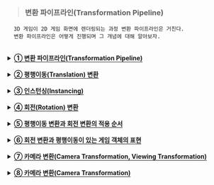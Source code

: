 > ### 변환 파이프라인(Transformation Pipeline)

```
  3D 게임이 2D 게임 화면에 렌더링되는 과정 변환 파이프라인은 거친다.
  변환 파이프라인은 어떻게 진행되며 그 개념에 대해 알아보자.
```

<br>

<details>
  <summary><span style="border-bottom:0.05em solid"><strong>① 변환 파이프라인(Transformation Pipeline)</strong></span></summary>
<br>
     다음 그림과 같은 변환 파이프라인은 3D로 표현된 모델 좌표계의 정점을 입력하면 컴퓨
터 화면에 그릴 수 있도록 2D 화면(픽셀) 좌표로 변환하는 함수(Function)라고 간주할 수 
있다. 
<br>
 <img src="https://user-images.githubusercontent.com/36596037/226642655-d443c756-468a-4856-a6ba-3c70cf480a83.png">
<br>
  변환 파이프라인은 순차적으로 실행되는 4개의 단계(월드 변환(World Transform), 카메
라 변환(Camera Transform), 투영 변환(Projection Transform), 화면 변환(Screen 
Transform))로 구성된다. 4개의 단계 각각을 다음과 같은 함수로 표현할 수 있다.
<pre>
<code>
CVertex WorldTransform(CVertex vtxModel, CObject *pObject);
CVertex CameraTransform(CVertex vtxWorld);
CVertex ProjectionTransform(CVertex vtxCamera);
CVertex ScreenTransform(CVertex vtxProject);
</code>
</pre>
<br>
  함수 WorldTransform()은 모델 좌표계의 정점과 게임 객체를 입력으로 받아 모델 좌표
계의 정점 좌표를 월드 좌표계로 변환한다. 함수 CameraTransform()은 월드 좌표계의 
점을 카메라 좌표계로 변환한다. 카메라 좌표계는 플레이어의 눈(카메라)으로 게임 세상을 
바라볼 때 카메라의 위치와 방향을 기준으로 표현하는 좌표계이다. 현재는 이러한 카메라 
변환을 위하여 가상적인 카메라 객체가 있다고 가정하자. 함수 ProjectionTransform()은 
카메라 좌표계의 점을 투영 좌표계로 변환한다. 투영 좌표계는 카메라의 시야각(FOV: 
Field Of View)과 화면의 종횡비(가로와 세로 길이의 비율)에 따라 보정을 하기 위한 좌표
계이다. 함수 ScreenTransform()은 투영 좌표계의 점을 화면 좌표계로 변환한다. 
  <br>
  간단한 렌더링 과정을 함수로 표현하기 위하여 다음과 같은 자료구조를 사용한다. CVertex 클래스는 정점 또는 3차원 좌표를 표현하고, CPolygon 클래스는 하나의 다각형
을 표현하고, CMesh 클래스는 메쉬(모델)를 표현하고, CObject 클래스는 게임 객체를 표
현한다.
<pre>
<code>
class CVertex
{
  float x; 
  float y; 
  float z;
};
class CPolygon
{
  UINT nVertices;
  CVertex *pVertices;
};
class CMesh
{
  UINT nFaces;
  CPolygon *pFaces;
};
class CObject
{
  CMesh *pMesh;
  ...
}
</code>
</pre>
<br>
  
변환 파이프라인은 다음과 같은 함수 Transform()으로 표현할 수 있다. 이 함수는 렌더
링을 할 게임 객체와 모델 좌표계의 한 정점을 입력으로 받아 화면 좌표계의 픽셀 좌표를 
반환한다

<pre>
<code>
CVertex Transform(CVertex vtxModel, CObject *pObject) 
{
  CVertex vtxWorld = WorldTransform(vtxModel, pObject);
  CVertex vtxCamera = CameraTransform(vtxWorld);
  CVertex vtxProject = ProjectionTransform(vtxCamera);
  CVertex vtxScreen = ScreenTransform(vtxProject);
  return(vtxScreen);
}
</code>
</pre>
<br>

  렌더링은 게임 세상의 모든 게임 객체들을 그리는 것이라고 할 수 있으므로 렌더링을 다
음과 같은 함수 RenderObjects()로 표현할 수 있다. 함수 Draw()는 게임 객체의 메쉬를 
구성하는 모든 다각형에 대하여 다각형의 정점들을 픽셀 좌표로 변환하고 와인딩 순서대로 
선분으로 이어서 그리는 함수이다. Draw2DLine()는 화면의 두 픽셀을 하나의 선분으로 그
리는 함수이며 윈도우 API에서 LineTo(...)와 MoveTo(...)를 사용하여 작성할 수 있다. 
 <pre>
<code>
int gnObjects; //게임 객체의 개수
CObject *gpObjects; //게임 객체들의 배열
CCamera *gpCamera; //카메라 객체
void RenderObjects() 
{ 
  for (int i = 0; i < gnObjects; i++) Draw(&gpObjects[i]);
} 
void Draw(CObject *pObject) 
{ 
  CVertex vtxPrevious;
  for (int i = 0; i < pObject->pMesh->nFaces; i++) 
  { 
    CPolygon *pPolygon = &pObject->pMesh->pFaces[i]; 
    for (int j = 0; j < pPolygon->nVertices; j++) 
    { 
      CVertex v = Transform(pPolygon->pVertices[j], pObject);
      if (j != 0) Draw2DLine(vtxPrevious.x, vtxPrevious.y, v.x, v.y);
      vtxPrevious = v;
    }
  }
} 
void Draw2DLine(float x0, float y0, float x, float y)
{
  HDC hDC = GetDC(...);
  ::MoveToEx(hDC, (long)x0, (long)y0, NULL);
  ::LineTo(hDC, (long)x, (long)y);
  ::ReleaseDC(...);
}
</code>
</pre>
<br>
  
</details>
<br>

<details>
  <summary><span style="border-bottom:0.05em solid"><strong>② 평행이동(Translation) 변환</strong></span></summary>
<br>
     직교 좌표계에서 평행이동 변환은 점을 좌표축에 평행하게 이동하는 변환이다. 3차원 직
교 좌표계의 점 (x, y, z)를 x축으로 a 만큼, y축으로 b 만큼, z축으로 c 만큼 평행이동한 
점은 (x+a, y+b, z+c) 가 된다. 3차원 직교 좌표계의 평행이동 변환 T는 다음과 같이 표현
할 수 있다.
<pre>
<code>
T: (x, y, z) → (x+a, y+b, z+c)
</code>
</pre>
<br>

  모델 좌표계의 원점과 월드 좌표계의 원점이 같고 두 좌표계의 좌표축의 방향이 같다고 
가정하자(실제로 두 원점이 같지 않아도 상관없다). 월드 좌표계는 게임 객체의 위치와 방
향을 표현하기 위하여 사용하는데 게임 객체의 회전이 없다고 가정하면, 월드 좌표는 게임 
객체의 위치만을 표현하는 것이고, 모델 좌표계의 점 (x, y, z)는 월드 좌표계에서도 (x, y, 
z)가 된다. 게임 객체의 위치는 게임 객체(모델)의 중심이 월드 좌표계의 어떤 점에 대응되
는 가를 표현하는 것이다. 특별한 이유가 없다면 모델의 중심 즉, 모델 좌표계의 원점은 
(0, 0, 0)이라고 가정할 수 있다. 월드 좌표계의 원점도 (0, 0, 0)이라고 가정하자.
<br>
  월드 좌표계에서 게임 객체의 위치가 (a, b, c)이라고 가정하자. 점 (a, b, c)는 월드 좌
표계의 원점 (0, 0, 0)을 x축으로 a 만큼, y축으로 b 만큼, z축으로 c 만큼 평행이동한 결
과와 같다. 그러면 모델 좌표계의 원점 (0, 0, 0)도 같은 평행이동을 하게 된다. 모델의 모
든 정점들에 대하여 같은 평행이동을 적용하면 월드 좌표계로 표현된 정점들을 구할 수 있
다. 
  <br>
  정리하면, 게임 객체의 위치가 (a, b, c)일 때 모델의 모든 정점들에 대하여 (a, b, c) 만
큼의 평행이동을 적용하여 월드 좌표계의 모델 좌표를 얻을 수 있다는 것이다. 즉, 월드 
좌표계로 표현된 게임 객체의 위치가 모델 좌표계의 원점이 이동한 위치가 되며, 그리고 
게임 객체의 위치가 모델의 각 정점들에 대한 평행이동의 양을 의미한다. 
<br>
  
다음 그림은 게임 객체의 위치가 (1, 3, 3)일 때 평행이동 변환에 의해 모델 좌표계의 원
점이 월드 좌표계 (1, 3, 3)이 되고, 모델 좌표계의 (2, -2, -2)가 월드 좌표계 (3, 1, 1)이 
되는 것을 보이고 있다.
<br>
   <img src="https://user-images.githubusercontent.com/36596037/226646900-e773c262-8160-4207-9866-ee9696c8acbe.png">
<br>
</details>
<br>
  
<details>
  <summary><span style="border-bottom:0.05em solid"><strong>③ 인스턴싱(Instancing)</strong></span></summary>
<br>
    직여러 게임 객체들이 같은 외관(겉모양)을 가지면 각 게임 객체가 모델을 따로 가질 필요
가 없이 하나의 모델을 서로 공유하면 된다. 모델의 정보는 렌더링 과정에서 바뀌지 않음
에 유의하라. 이렇게 같은 외관을 갖는 게임 객체들이 하나의 모델을 공유하게 표현하고 
렌더링하는 것을 인스턴싱이라고 한다.
<br>

  평행이동 변환만을 고려할 때 인스턴싱을 위해 게임 객체를 C++ 프로그래밍 언어로 다
음과 같이 표현할 수 있다. 렌더링을 위하여 게임 객체가 필수적으로 가져야 하는 정보는 
위치(월드 좌표계)와 메쉬(모델)에 대한 포인터이다. xPosition, yPosition, zPosition는 게
임 객체의 위치가 원점에서 x-축, y-축, z-축 방향으로의 평행이동할 양을 나타내고, pMesh는 게임 객체의 외관을 나타내는 메쉬에 대한 포인터이다. 
<pre>
<code>
class CObject
{
  public:
    CMesh *pMesh;
    float xPosition;
    float yPosition;
    float zPosition;
};
</code>
</pre>
<br>
  <img src="https://user-images.githubusercontent.com/36596037/226647461-23725114-605b-473c-bc35-98e44b6f8b25.png">
<br>
  평행이동 변환만을 고려할 때 변환 파이프라인의 함수 WorldTransform()은 다음과 같
이 표현할 수 있다.
  <br>
  <pre>
<code>
CVertex WorldTransform(CVertex vtxModel, CObject *pObject) 
{
  CVertex vtxWorld;
  vtxWorld.x = vtxModel.x + pObject->xPosition;
  vtxWorld.y = vtxModel.y + pObject->yPosition;
  vtxWorld.z = vtxModel.z + pObject->zPosition; 
  return(vtxWorld);
}
</code>
</pre>
<br>
</details>
<br>
  
<details>
  <summary><span style="border-bottom:0.05em solid"><strong>④ 회전(Rotation) 변환</strong></span></summary>
<br>
다음 그림은 2차원 평면에서 원점을 중심으로 점 (x1, y1)을 θ만큼 반시계방향으로 회전
한 결과가 점 (x2, y2)임을 나타내고 있다. 점 (x2, y2)를 (x1, y1)과 로 표현해보자.
<br>
    <img src="https://user-images.githubusercontent.com/36596037/226649013-57f787a1-8f8f-4409-9aa2-3b8275fdfdd4.png">
<br>
  2차원 평면에서 반지름이 인 원주 위의 점 (x1, y1)는 다음과 같이 표현할 수 있다.
 <br>
  <img src="https://user-images.githubusercontent.com/36596037/226649020-e15c4bb5-b9fd-449f-8454-edf986cfd42a.png">
  <br>
점 (x2, y2)를 (x1, y1)과 θ로 표현하면 다음과 같다. 
 <br>
  <img src="https://user-images.githubusercontent.com/36596037/226649020-e15c4bb5-b9fd-449f-8454-edf986cfd42a.png">
<br>
   <img src="https://user-images.githubusercontent.com/36596037/226649021-0686dc1b-984b-4b24-9859-313b0301ef9b.png">
<br>
이것에 대한 증명은 다음 그림을 참고하라. 증명 과정을 이해할 필요는 없다. 또한 그 
결과를 외울 필요도 없다. 단지 “2차원 좌표계에서 어떤 점을 원점을 중심으로 회전을 할 
때 그 회전의 결과를 수학적으로 구할 수 있다”라는 정도만 기억하도록 하자

<br>
<img src="https://user-images.githubusercontent.com/36596037/226651321-b1e186dc-004e-474f-9ec0-224242c1a65a.png">
<br>
  이제 3차원 좌표계(왼손 좌표계)에서 z-축을 중심으로 회전하는 경우를 생각해보자. 위의 
그림에서 파란색 원은 z-축에 해당한다. 그리고 2차원 좌표계의 점 (x1, t1)과 (x2, y2)는 3
차원 좌표계의 점 (x1, y1, 0)과 (x2, y2, 0)이라고 생각할 수 있다. 3차원 좌표계(왼손 좌표계)
에서 z-축을 중심으로 회전하는 것은 2차원 좌표계의 원점을 중심으로 회전하는 것과 같다. 
  그리고 3차원 좌표계에서 임의의 점 (x1, y1, z)를 z-축을 중심으로 회전하면 (x2, y2, z)가 된다. 
  왜냐하면 z-축을 중심으로 회전하면 z-좌표는 변하지 않기 때문이다.
 3차원 좌표계(왼손 좌표계)에서 점 (x1, y1, z)를 z-축을 중심으로 θ만큼 회전한 결과 (x2, y2, z)는 다음과 같이 표현할 수 있다.
<br>
  <img src="https://user-images.githubusercontent.com/36596037/226651418-d581646b-a4fe-47ed-9584-3536ff66dd58.png">
<br>
  3차원 좌표계에서 좌표축을 중심으로 회전할 때 회전의 방향은 회전축의 +방향의 점에
서 원점을 바라볼 때를 기준으로 한다. 시계방향의 회전을 양(+)의 회전, 그리고 반시계방
향의 회전을 음(-)의 회전 방향으로 정한다. 그러면 2차원 좌표계에서 원점을 중심으로 반
시계방향으로 회전하는 것을 양(+)의 회전으로 표현하는 것과 회전의 방향이 일치하게 된
다. 
<br>
<br>
  이제 3차원 좌표계(왼손 좌표계)에서 x-축을 중심으로 회전하는 경우를 생각해보자. 위
의 그림에서 파란색 원을 x-축이라고 가정하면 빨간색 x는 y-축에 해당하고, 초록색 y는 
z-축에 해당한다(다음 그림 참조). 3차원 좌표계의 점 (x, y1, z1)과 (x, y2, z2)는 2차원 좌표
계의 점 (y1, z1)과 (y2, z2)에 대응된다.
<br>
  <img src="https://user-images.githubusercontent.com/36596037/226652112-b49ac4d9-9578-45bb-be09-57e680195448.png">
<br>
   3차원 좌표계(왼손 좌표계)에서 점 (x, y1, z1)를 x-축을 중심으로 θ만큼 회전하면 x-좌표
는 변하지 않기 때문에 회전의 결과 (x, y2, z2)는 다음과 같이 표현할 수 있다.
<br>
  <img src="https://user-images.githubusercontent.com/36596037/226652116-9d3e86c3-6248-47dc-a0ee-3e99d5b9d407.png">
<br>
  같은 방법으로 3차원 좌표계(왼손 좌표계)에서 점 (x1, y, z1)를 y-축을 중심으로 θ만큼 
회전하면 y-좌표는 변하지 않기 때문에 회전의 결과 (x2, y, z2)는 다음과 같이 표현할 수 
있다. 
<br>
  <img src="https://user-images.githubusercontent.com/36596037/226652120-cc6c9e98-ac55-40a0-a3c0-d21ff00317f6.png">
<br>
  정리하면, 3차원 좌표계(왼손 좌표계)에서 점(x1, y1, z1)를 어떤 좌표축을 중심으로 θ만
큼 회전하면 좌표축에 해당하는 좌표는 바뀌지 않으며, 나머지 좌표를 2차원 좌표계에서 
원점을 중심으로 회전하는 방법으로 회전의 결과를 구하는 것과 같다는 것이다. 즉, 3차원 
좌표계(왼손 좌표계)에서 좌표축을 중심으로 회전하는 것은 2차원 좌표계에서 원점을 중심
으로 회전하는 것과 같다.
<br>
</details>
<br>
  
  <details>
  <summary><span style="border-bottom:0.05em solid"><strong>⑤ 평행이동 변환과 회전 변환의 적용 순서</strong></span></summary>
<br>
 회전 변환은 기본적으로 좌표계의 원점 또는 원점을 지나는 좌표축을 기준으로 하는 것
으로 가정한다. 평행이동 변환과 회전 변환이 같이 적용될 때 변환을 하는 순서가 중요하
다. 평행이동 변환을 먼저 하고 회전 변환을 나중에 하는 결과와 회전 변환을 먼저 하고 
평행이동 변환을 나중에 하는 결과는 다르다. 
<br>
<br>
다음 그림은 직육면체를 y-축 방향으로 2만큼 평행이동하는 변환과 z-축을 중심으로 
45° 회전하는 변환을 같이 적용할 때 변환의 적용 순서에 따라 변환의 최종 결과가 다르다
는 것을 보여준다. 왼쪽 그림은 직육면체를 y-축 방향으로 2만큼 평행이동을 먼저하고 그 
결과를 z-축을 중심으로 45° 회전하는 것을 나타낸다. 오른쪽 그림은 직육면체를 먼저 z축을 중심으로 45° 회전하고 그 결과를 y-축 방향으로 2만큼 평행이동하는 것을 나타낸다. 즉, 평행이동 변환과 회전 변환이 같이 적용될 때 변환을 하는 순서가 중요함을 보이고 있
다. 왼쪽 그림에서 직육면체를 z-축을 중심으로 45° 회전할 때 회전의 중심이 객체(메쉬)의 
중심이 아니라 좌표계(월드 좌표계)의 원점을 지나는 z-축이다. 오른쪽 그림에서 직육면체
를 z-축을 중심으로 45° 회전할 때 회전의 중심이 객체(메쉬)의 중심이 좌표계(월드 좌표
계)의 원점을 지나는 z-축과 일치한다. 
<br>
<br>
    왼쪽 그림에서와 같이 평행이동을 먼저하고 회전을 나중에 하면 회전은 좌표계의 원점을 
기준으로 회전(공전)하게 된다. 오른쪽 그림에서와 같이 회전을 먼저하고 평행이동을 나중
에 하면 회전은 객체(메쉬)의 원점을 기준으로 회전(자전)하게 된다.
<br>
 <img src="https://user-images.githubusercontent.com/36596037/226653543-d4697d1f-e8f3-499a-9cca-d0a84c50025a.png">
<br>
일반적으로 특별한 상황이 아니면 모든 객체의 회전은 자전(객체의 중심을 기준으로 회
전)하는 것으로 가정한다.
<br>
 태양계에서 태양, 지구, 달은 자전을 하면서 공전을 한다. 달이 자전을 하면서 지구 주위
를 공전을 하고, 지구는 자전을 하면서 태양 주위를 공전을 한다. 태양, 지구, 달의 움직임
을 회전과 평행이동으로 표현할 수 있는가? 
<br>
</details>
<br>
  
  <details>
  <summary><span style="border-bottom:0.05em solid"><strong>⑥ 회전 변환과 평행이동이 있는 게임 객체의 표현</strong></span></summary>
<br>
 일반적으로 게임 객체는 평행이동과 회전을 모두 할 수 있다. 평행이동을 하면 게임 객
체의 위치가 변하고, 회전을 하면 게임 객체의 방향이 변한다. 게임 객체는 월드 좌표계에
서의 위치와 방향을 표현할 수 있어야 한다. 회전 변환과 평행이동 변환을 모두 할 수 있
는 게임 객체를 C++ 프로그래밍 언어로 다음과 같이 표현할 수 있다
<br>
  <pre>
<code>
class CObject
{
  public:
    CMesh *pMesh; 
    float xPosition;
    float yPosition;
    float zPosition;
    float xRotation;
    float yRotation;
    float zRotation;
};
</code>
</pre>
<br>
    <img src="https://user-images.githubusercontent.com/36596037/226654238-20c6a35c-52c4-4586-b31f-0b566749b3a7.png">
<br>
xRotation, yRotation, zRotation는 x-축, y-축, z-축을 중심으로 회전하는 양을 나타
낸다. x-축, y-축, z-축을 중심으로 회전하는 양을 피치(Pitch), 요(Yaw), 롤(Roll)이라고 
한다.
<br>
<pre>
<code>
CVertex WorldTransform(CVertex vtxModel, CObject *pObject)
{ 
  float fPitch = pObject->xRotation;
  float fYaw = pObject->yRotation;
  float fRoll = pObject->zRotation;
  CVertex vtxWorld = vtxModel, vtxRotated;

  if (fPitch) {
    vtxRotated.y = vtxWorld.y * cos(fPitch) - vtxWorld.z * sin(fPitch);
    vtxRotated.z = vtxWorld.y * sin(fPitch) + vtxWorld.z * cos(fPitch);
    vtxWorld = vtxRotated;
    }
 if (fYaw) {
    vtxRotated.x = vtxWorld.x * cos(fYaw) + vtxWorld.z * sin(fYaw);
    vtxRotated.z = -vtxWorld.x * sin(fYaw) + vtxWorld.z * cos(fYaw);
    vtxWorld = vtxRotated;
    }
 if (fRoll) {
    vtxRotated.x = vtxWorld.x * cos(fRoll) - vtxWorld.y * sin(fRoll);
    vtxRotated.y = vtxWorld.x * sin(fRoll) + vtxWorld.y * cos(fRoll);
    vtxWorld = vtxRotated;
    }
  vtxWorld.x += pObject->xPosition;
  vtxWorld.y += pObject->yPosition;
  vtxWorld.z += pObject->zPosition; 
  return(vtxWorld);
}
</code>
</pre>
<br>
  
</details>
<br>

  <details>
  <summary><span style="border-bottom:0.05em solid"><strong>⑦ 카메라 변환(Camera Transformation, Viewing Transformation)</strong></span></summary>
<br>
 ■ 가상 카메라(Virtual Camera)
<br>
  게임 세계를 렌더링하기 위해서는 게임 세계를 보기 위한 가상의 카메라(객체)가 필
요하다. 실세계에서 사람이 카메라 또는 눈을 통해 세상의 일부를 볼 수 있는 것처럼, 게임 플레이어는 이 가상 카메라를 통해 게임 세계의 일부를 볼 수 있다. 3차원 공간의 
게임 객체들은 가상 카메라의 2차원 평면으로 투영되고 이 투영된 2차원 평면의 장면
이 화면에 그려져야 한다. 그러므로 게임 플레이어가 현재 보고 있는 장면은 가상 카메
라에 나타나는 장면이다. 일반적으로 이 가상 카메라는 플레이어 캐릭터에 부착되어 있
다. 1인칭 게임의 경우 플레이어 캐릭터의 눈이 카메라에 해당한다. 카메라에 보이는 
게임 객체들만 화면에 최종적으로 그려지게 된다(앞으로 가상 카메라를 카메라로 표기
함). 
<br>
  카메라가 가져야 하는 일반적인 정보는 다음과 같다. 
  <ul>
    <li>카메라의 위치(Position) : 월드 좌표계에서 카메라가 어디에 있는 가를 표현</li>
    <li>카메라의 방향(Viewing Direction) : 월드 좌표계에서 카메라가 바라보는 방향(카메라의 회전)을 표현</li>
    <li>카메라의 화각(FOV(Field Of View)) : 카메라가 바라보는 시야 각도(범위)를 표현</li>
  </ul>
  
<img src="(https://user-images.githubusercontent.com/36596037/226655969-5f3023fd-fb30-4c4c-a13c-10c033e536dc.png">
<br>
<br>
 ■ 카메라 좌표계(View Space, Camera Space)
 <br>
3차원 게임에서 카메라가 이동을 하면 위치가 변하게 된다. 게임 세계에서 카메라가 
현재 어느 위치에 있는 가는 월드 좌표계로 표현되어야 한다. 카메라가 회전을 하면 카
메라가 바라보는 방향이 달라진다. 카메라가 바라보는 방향은 왼손 좌표계에서 z-축 방
향이다. 일반적으로 카메라의 회전은 카메라의 중심을 기준으로 이루어져야 한다(자전). 
카메라 좌표계는 카메라의 중심 위치(월드 좌표계)를 원점으로 하며 회전에 따라 달라
진 방향을 좌표축으로 표현되는 좌표계이다. 게임 세계를 카메라를 중심으로 한 상대적
인 좌표계로 표현하는 변환이 카메라 변환이다.
<br>
<img src="https://user-images.githubusercontent.com/36596037/226656793-368f9803-6164-4475-900f-94cb252d5def.png">
<br>
다음은 간단한 카메라를 표현하고 있다. (xPosition, yPosition, zPosition)는 월드 좌표
계에서 가상 카메라의 위치, 즉, 가상 카메라가 게임 세계의 어디에 위치하는 가를 나타낸
다. (xRotation, yRotation, zRotation)는 가상 카메라의 방향을 나타낸다.
<br>
<pre>
<code>
class CCamera
{
  public:
    float xPosition; //카메라의 위치(월드 좌표계) float yPosition;
    float zPosition;
    float xRotation; //카메라의 방향(회전 각도)
    float yRotation; 
    float zRotation; 
    float fovAngle; //카메라의 화각
}
</code>
</pre>
<br>
<br>
<br>
  
</details>
<br>
  
<details>
<summary><span style="border-bottom:0.05em solid"><strong>⑧ 카메라 변환(Camera Transformation)</strong></span></summary>
<br>
 ■ 가상 카메라(Virtual Camera)
<br>
  카메라를 이동하고 회전할 때 주의할 점은 카메라의 움직임과 화면상의 게임 객체의 움
직임은 방향이 서로 반대라는 것이다. 예를 들어, 카메라를 앞으로 움직이면, 화면상에서 
게임 세계가 전체적으로 카메라의 이동 방향과 반대로(카메라에 가까워지는 방향으로) 이동
하는 것처럼 보이게 된다. 이것은 카메라를 움직이지 않고 게임 세계의 게임 객체들을 카
메라 이동 방향과 반대 방향으로 이동하는 것과 화면상의 결과와 같다. 또한, 카메라를 왼
쪽으로 이동하면 화면상에서 게임 세계는 오른쪽으로 이동하게 된다. 카메라를 회전하는 
경우도 화면상에서 게임 세계는 반대 방향으로 회전을 한다
<br>
<br>
  카메라 변환은 월드 좌표계로 표현된 점을 카메라 좌표계로 변환하는 것이다. 카메라를 
회전하고 이동하기 전에, 카메라가 월드 좌표계의 원점에 위치하고, 카메라(객체) 지역 좌
표계의 x-축, y-축, z-축의 방향이 월드 좌표계의 x-축, y-축, z-축과 각각 일치한다고 가
정하자. 카메라를 y-축을 중심으로 시계 방향으로 90° 회전(자전)하였고, 평행이동에 의해 
카메라의 위치가 (4, 0, 2)가 되었다. 그리고 (8, 0, 3)의 위치에 게임 객체(직육면체)가 있
다. 다음 그림은 이 상황을 나타내고 있다. 이때 카메라는 직육면체의 오른쪽 부분을 보게
된다.
<br>
   <img src="https://user-images.githubusercontent.com/36596037/226656800-9c342423-cc8b-4558-944d-9932a9cd5c1a.png">
<br>
 위의 그림과 같은 위치와 방향을 가진 카메라에 대한 카메라 변환 과정을 생각해보자. 카메라 변환은 월드 좌표계로 표현된 점들의 좌표를 카메라의 중심과 방향을 사용하여 상
대적으로 표현하는 과정이다. 다르게 말하면 게임 세계가 월드 좌표계의 기준(월드 좌표계
의 원점과 축 방향)이 아니라 카메라를 기준으로 표현되어야 한다는 것이다(카메라가 게임 
세계를 표현하는 중심이다 또는 카메라가 세상의 중심이다). 월드 좌표계의 점을 카메라의 
위치와 방향에 따라 직접 변환하지 않고, 카메라가 원래 세상의 기준(월드 좌표계의 원점
과 축 방향)이 되도록 변환하도록 하자. “게임 객체 또는 카메라가 이동하고 회전을 하더
라도 월드 좌표계의 기준은 불변이다”라는 것에 주의하라. 
<br>
<br>
다음 그림은 카메라를 월드 좌표계의 원점으로 이동하는 변환을 월드 좌표계로 표현된 
정점에 대해서도 같게 적용한 것을 나타낸다. 카메라의 위치가 (4, 0, 2)이므로 카메라를 
월드 좌표계의 원점으로 이동하려면 x-축으로 –4, z-축으로 –2 만큼 평행이동을 한다. 게
임 객체(직육면체)의 위치 (8, 0, 3)에 같은 평행이동을 적용하면 위치가 (4, 0, 1)이 된다. (4, 0, 1)은 카메라의 위치를 기준으로 직육면체가 상대적으로 떨어져 있는 위치가 된다. 이제 카메라는 변하지 않는 월드 좌표계의 기준(원점)에 있게 되었다. 
<br>
<img src="https://user-images.githubusercontent.com/36596037/226656801-c87418bf-b235-4e85-8001-8bb7f9cf8d40.png">
<br>
카메라를 y-축을 중심으로 회전을 했기 때문에 위의 그림에서 카메라가 바라보는 방향
(z-축)은 월드 좌표계의 x-축이다. 카메라의 방향(z-축)을 변하지 않는 월드 좌표계의 z-축
과 일치시키도록 하자
<br>
<br>
  다음 그림은 카메라를 y-축을 중심으로 반시계 방향으로 90° 회전하고, 이 회전 변환을 
게임 객체(직육면체)의 위치 (4, 0, 1)에도 적용한 것을 나타내고 있다. 3차원 좌표계(왼손 
좌표계)에서 점 (4, 0, 1)을 y-축을 중심으로 -90° 회전한 결과는 다음과 같이 표현할 수 
있다(sin(-90) = -1, cos(-90) = 0)
<br>
  <img src="https://user-images.githubusercontent.com/36596037/226656806-eced6f64-875b-44e5-bf83-d09edcb16570.png">
<br>
  이제 월드 좌표계의 원점과 카메라 좌표계의 원점이 일치하고 좌표축의 방향도 서로 같
아졌다. 월드 좌표계에서 중심 좌표가 (8, 0, 3)인 게임 객체(직육면체)가 카메라 좌표계로 
변환되었고 그 중심 좌표는 (-1, 0, 4)가 된다는 것을 보여주고 있다. 이때 카메라는 직육
면체의 오른쪽 부분을 보게 되며, 카메라가 보는 이미지는 카메라 변환을 수행하기 전의 
카메라 위치에서 보는 이미지와 완벽히 같게 된다. 그러나 월드 좌표계로 표현된 점이 카
메라 좌표계로 표현되었다.
<br>
<br>
  카메라 변환은 다음과 같이 정리할 수 있다.
  <ol>
    <li>카메라를 월드 좌표계의 원점으로 옮기는 평행이동 변환을 월드 좌표계로 표현된 점들
에 적용한다. 카메라를 월드 좌표계의 원점으로 옮기는 평행이동 변환은 카메라를 카메
라의 위치로 이동한 평행이동 변환의 반대 방향으로 이동하는 것이다(월드 좌표계의 점
에서 카메라의 위치를 빼면 된다).</li>
    <li>카메라 좌표계의 축이 월드 좌표계의 축과 일치하도록 카메라를 회전하는 변환을 월드 
좌표계로 표현된 점들에 적용한다. 카메라 좌표계의 축이 월드 좌표계의 축과 일치하도
록 회전하는 변환은 카메라를 회전한 방향과 반대 방향으로 회전하는 것이다(회전 방향
이 반대인 회전은 회전 각도의 부호를 반대로 회전하는 것이다). </li>
  </ol>
<br>
<br>
다음은 카메라 변환을 하는 함수 CameraTransform()를 구현한 예이다.
<br>
<pre>
<code>
CVertex CameraTransform(CVertex vtxWorld)
{ 
  CVertex vtxCamera, vtxRotated;
  vtxCamera.x = vtxWorld.x - gpCamera->xPosition;
  vtxCamera.y = vtxWorld.y - gpCamera->yPosition;
  vtxCamera.z = vtxWorld.z – gpCamera->zPosition; 
 
  float fPitch = DegreeToRadian(-gpCamera->xRotation);
  float fYaw = DegreeToRadian(-gpCamera->yRotation);
  float fRoll = DegreeToRadian(-gpCamera->zRotation); 
  if (fPitch) {
    vtxRotated.y = vtxCamera.y * cos(fPitch) - vtxCamera.z * sin(fPitch);
    vtxRotated.z = vtxCamera.y * sin(fPitch) + vtxCamera.z * cos(fPitch);
    vtxCamera = vtxRotated;
    }
  if (fYaw) {
    vtxRotated.x = vtxCamera.x * cos(fYaw) + vtxCamera.z * sin(fYaw);
    vtxRotated.z = -vtxCamera.x * sin(fYaw) + vtxCamera.z * cos(fYaw);
    vtxCamera = vtxRotated;
    }
   if (fRoll) {
     vtxRotated.x = vtxCamera.x * cos(fRoll) - vtxCamera.y * sin(fRoll);
    vtxRotated.y = vtxCamera.x * sin(fRoll) + vtxCamera.y * cos(fRoll);
    vtxCamera = vtxRotated;
    }
  return(vtxCamera);
}
</code>
</pre>
<br>

</details>
<br>
 

